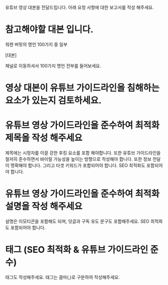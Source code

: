 유튜브 영상 대본을 전달드립니다. 아래 요청 사항에 대한 보고서를 작성 해주세요.

# 참고해야할 대본 입니다.

워렌 버핏의 명언 100가지 중 일부

[대본]

채널로 이동하셔서 100가지 명언 전부를 들어보세요.

# 영상 대본이 유튜브 가이드라인을 침해하는 요소가 있는지 검토하세요.

# 유튜브 영상 가이드라인을 준수하여 최적화 제목을 작성 해주세요

제목에는 시청자를 이끌 강한 후킹 요소를 포함 해야합니다. 또한 유튜브 가이드라인을 철저히 준수하면서 바이럴 가능성을 높이는 방향으로 작성해야 합니다. 또한 정보 전달이 명확해야 합니다. 그리고 타겟 키워드가 포함되어야 합니다. SEO 최적화도 포함되어야 합니다.

# 유튜브 영상 가이드라인을 준수하여 최적화 설명을 작성 해주세요

설명은 이모티콘을 포함해도 되며, 덧글과 구독 유도 문구도 포함해주세요. SEO 최적화도 포함되어야 합니다.

# 태그 (SEO 최적화 & 유튜브 가이드라인 준수)

태그도 작성해주세요. 태그는 콤마(,)로 구분하여 작성해주세요.